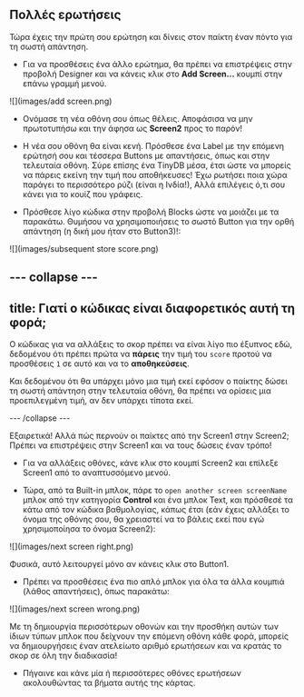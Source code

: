## Πολλές ερωτήσεις

Τώρα έχεις την πρώτη σου ερώτηση και δίνεις στον παίκτη έναν πόντο για τη σωστή απάντηση.

+ Για να προσθέσεις ένα άλλο ερώτημα, θα πρέπει να επιστρέψεις στην προβολή Designer και να κάνεις κλικ στο **Add Screen...** κουμπί στην επάνω γραμμή μενού.

![](images/add screen.png)

+ Ονόμασε τη νέα οθόνη σου όπως θέλεις. Αποφάσισα να μην πρωτοτυπήσω και την άφησα ως **Screen2** προς το παρόν!

+ Η νέα σου οθόνη θα είναι κενή. Πρόσθεσε ένα Label με την επόμενη ερώτησή σου και τέσσερα Buttons με απαντήσεις, όπως και στην τελευταία οθόνη. Σύρε επίσης ένα TinyDB μέσα, έτσι ώστε να μπορείς να πάρεις εκείνη την τιμή που αποθήκευσες! Έχω ρωτήσει ποια χώρα παράγει το περισσότερο ρύζι (είναι η Ινδία!), Αλλά επιλέγεις ό,τι σου κάνει για το κουίζ που γράφεις.

+ Πρόσθεσε λίγο κώδικα στην προβολή Blocks ώστε να μοιάζει με τα παρακάτω. Θυμήσου να χρησιμοποιήσεις το σωστό Button για την ορθή απάντηση (η δική μου ήταν στο Button3)!:

![](images/subsequent store score.png)

--- collapse ---
---
title: Γιατί ο κώδικας είναι διαφορετικός αυτή τη φορά;
---

Ο κώδικας για να αλλάξεις το σκορ πρέπει να είναι λίγο πιο έξυπνος εδώ, δεδομένου ότι πρέπει πρώτα να **πάρεις** την τιμή του `score` προτού να προσθέσεις `1` σε αυτό και να το **αποθηκεύσεις**.

Και δεδομένου ότι θα υπάρχει μόνο μια τιμή εκεί εφόσον ο παίκτης δώσει τη σωστή απάντηση στην τελευταία οθόνη, θα πρέπει να ορίσεις μια προεπιλεγμένη τιμή, αν δεν υπάρχει τίποτα εκεί.

--- /collapse ---

Εξαιρετικά! Αλλά πώς περνούν οι παίκτες από την Screen1 στην Screen2; Πρέπει να επιστρέψεις στην Screen1 και να τους δώσεις έναν τρόπο!

+ Για να αλλάξεις οθόνες, κάνε κλικ στο κουμπί Screen2 και επίλεξε Screen1 από το αναπτυσσόμενο μενού.

+ Τώρα, από τα Built-in μπλοκ, πάρε το `open another screen screenName` μπλοκ από την κατηγορία **Control** και ένα μπλοκ Text, και πρόσθεσέ τα κάτω από τον κώδικα βαθμολογίας, κάπως έτσι (εάν έχεις αλλάξει το όνομα της οθόνης σου, θα χρειαστεί να το βάλεις εκεί που εγώ χρησιμοποίησα το όνομα Screen2):

![](images/next screen right.png)

Φυσικά, αυτό λειτουργεί μόνο αν κάνεις κλικ στο Button1.

+ Πρέπει να προσθέσεις ένα πιο απλό μπλοκ για όλα τα άλλα κουμπιά (λάθος απαντήσεις), όπως παρακάτω:

![](images/next screen wrong.png)

Με τη δημιουργία περισσότερων οθονών και την προσθήκη αυτών των ίδιων τύπων μπλοκ που δείχνουν την επόμενη οθόνη κάθε φορά, μπορείς να δημιουργήσεις έναν ατελείωτο αριθμό ερωτήσεων και να κρατάς το σκορ σε όλη την διαδικασία!

+ Πήγαινε και κάνε μία ή περισσότερες οθόνες ερωτήσεων ακολουθώντας τα βήματα αυτής της κάρτας.
